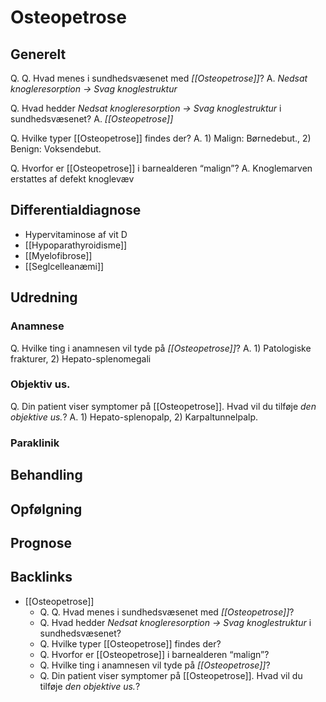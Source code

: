 # Osteopetrose
## Generelt
Q. Q. Hvad menes i sundhedsvæsenet med *[[Osteopetrose]]*? 
A. *Nedsat knogleresorption -> Svag knoglestruktur*

Q. Hvad hedder *Nedsat knogleresorption -> Svag knoglestruktur* i sundhedsvæsenet? 
A. *[[Osteopetrose]]* 

Q. Hvilke typer [[Osteopetrose]] findes der?
A. 1) Malign: Børnedebut., 2) Benign: Voksendebut.

Q. Hvorfor er [[Osteopetrose]] i barnealderen “malign”?
A. Knoglemarven erstattes af defekt knoglevæv

## Differentialdiagnose
* Hypervitaminose af vit D
* [[Hypoparathyroidisme]]
* [[Myelofibrose]]
* [[Seglcelleanæmi]]

## Udredning
### Anamnese
Q. Hvilke ting i anamnesen vil tyde på *[[Osteopetrose]]*? 
A. 1) Patologiske frakturer, 2) Hepato-splenomegali

### Objektiv us.
Q. Din patient viser symptomer på [[Osteopetrose]]. Hvad vil du tilføje *den objektive us.*? 
A. 1) Hepato-splenopalp, 2) Karpaltunnelpalp.

### Paraklinik

## Behandling


## Opfølgning


## Prognose


## Backlinks
* [[Osteopetrose]]
	* Q. Q. Hvad menes i sundhedsvæsenet med *[[Osteopetrose]]*? 
	* Q. Hvad hedder *Nedsat knogleresorption -> Svag knoglestruktur* i sundhedsvæsenet? 
	* Q. Hvilke typer [[Osteopetrose]] findes der?
	* Q. Hvorfor er [[Osteopetrose]] i barnealderen “malign”?
	* Q. Hvilke ting i anamnesen vil tyde på *[[Osteopetrose]]*? 
	* Q. Din patient viser symptomer på [[Osteopetrose]]. Hvad vil du tilføje *den objektive us.*? 

<!-- #anki/tag/med/Endocrinology #anki/deck/Medicine -->

<!-- {BearID:7FBB84CA-1E57-4727-AE1D-99EC512170B2-2900-000003C82AE5EB14} -->
